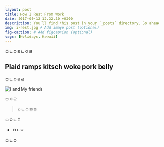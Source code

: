 ```yaml
---
layout: post
title: How I Rest From Work
date: 2017-09-12 13:32:20 +0300
description: You’ll find this post in your `_posts` directory. Go ahead and edit it and re-build the site to see your changes. # Add post description (optional)
img: i-rest.jpg # Add image post (optional)
fig-caption: # Add figcaption (optional)
tags: [Holidays, Hawaii]
---
```

ㅁㄴㅇㄻㄴㅇㄹ

## Plaid ramps kitsch woke pork belly
ㅁㄴㅇㄻㄹ

![I and My friends]({{site.baseurl}}/assets/img/we-in-rest.jpg)

ㅁㅇㄹ

>ㅁㄴㅇㄻㄹ

ㅁㅇㄴㄹ

* ㅁㄴㅇ

ㅁㄴㅇ
